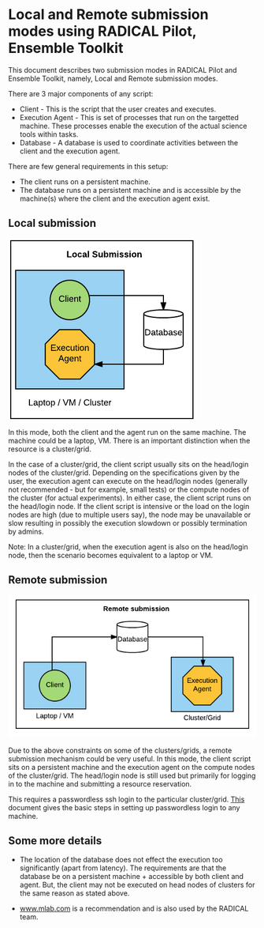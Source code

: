 # Local and Remote submission modes using RADICAL Pilot, Ensemble Toolkit

This document describes two submission modes in RADICAL Pilot and Ensemble Toolkit, namely, Local and Remote submission modes. 

There are 3 major components of any script:

* Client - This is the script that the user creates and executes.
* Execution Agent - This is set of processes that run on the targetted machine. These processes enable the execution of the actual science tools within tasks.
* Database - A database is used to coordinate activities between the client and the execution agent.

There are few general requirements in this setup:

* The client runs on a persistent machine.
* The database runs on a persistent machine and is accessible by the machine(s) where the client and the execution agent exist.

## Local submission 

![local_submission](./local_submission.png)

In this mode, both the client and the agent run on the same machine. The machine could be a laptop, VM. There is an important distinction when the resource is a cluster/grid.

In the case of a cluster/grid, the client script usually sits on the head/login nodes of the cluster/grid. Depending on the specifications given by the user, the execution agent can execute on the head/login nodes (generally not recommended - but for example, small tests) or the compute nodes of the cluster (for actual experiments). In either case, the client script runs on the head/login node. If the client script is intensive or the load on the login nodes are high (due to multiple users say), the node may be unavailable or slow resulting in possibly the execution slowdown or possibly termination by admins.

Note: In a cluster/grid, when the execution agent is also on the head/login node, then the scenario becomes equivalent to a laptop or VM.

## Remote submission

![remote_submission](./remote_submission.png)

Due to the above constraints on some of the clusters/grids, a remote submission mechanism could be very useful. In this mode, the client script sits on a persistent machine and the execution agent on the compute nodes of the cluster/grid. The head/login node is still used but primarily for logging in to the machine and submitting a resource reservation.

This requires a passwordless ssh login to the particular cluster/grid. [This](http://linuxproblem.org/art_9.html) document gives the basic steps in setting up passwordless login to any machine.

## Some more details

* The location of the database does not effect the execution too significantly (apart from latency). The requirements are that the database be on a persistent machine + accessible by both client and agent. But, the client may not be executed on head nodes of clusters for the same reason as stated above.

* www.mlab.com is a recommendation and is also used by the RADICAL team.